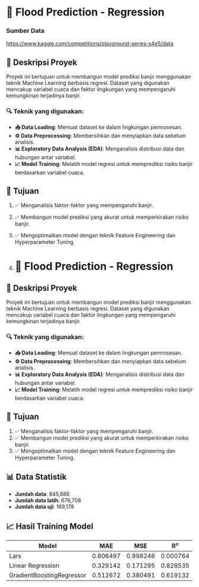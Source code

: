 # 🌊 Flood Prediction - Regression

### Sumber Data
https://www.kaggle.com/competitions/playground-series-s4e5/data

## 📌 Deskripsi Proyek
Proyek ini bertujuan untuk membangun model prediksi banjir menggunakan teknik Machine Learning berbasis regresi. Dataset yang digunakan mencakup variabel cuaca dan faktor lingkungan yang mempengaruhi kemungkinan terjadinya banjir.

### 🔍 Teknik yang digunakan:
- **📥 Data Loading**: Memuat dataset ke dalam lingkungan pemrosesan.
- **⚙️ Data Preprocessing**: Membersihkan dan menyiapkan data sebelum analisis.
- **📊 Exploratory Data Analysis (EDA)**: Menganalisis distribusi data dan hubungan antar variabel.
- **📈 Model Training**: Melatih model regresi untuk memprediksi risiko banjir berdasarkan variabel cuaca.

## 🎯 Tujuan
1. ✅ Menganalisis faktor-faktor yang mempengaruhi banjir.
2. ✅ Membangun model prediksi yang akurat untuk memperkirakan risiko banjir.
3. ✅ Mengoptimalkan model dengan teknik Feature Engineering dan Hyperparameter Tuning.

4. # 🌊 Flood Prediction - Regression

## 📌 Deskripsi Proyek
Proyek ini bertujuan untuk membangun model prediksi banjir menggunakan teknik Machine Learning berbasis regresi. Dataset yang digunakan mencakup variabel cuaca dan faktor lingkungan yang mempengaruhi kemungkinan terjadinya banjir.

### 🔍 Teknik yang digunakan:
- **📥 Data Loading**: Memuat dataset ke dalam lingkungan pemrosesan.
- **⚙️ Data Preprocessing**: Membersihkan dan menyiapkan data sebelum analisis.
- **📊 Exploratory Data Analysis (EDA)**: Menganalisis distribusi data dan hubungan antar variabel.
- **📈 Model Training**: Melatih model regresi untuk memprediksi risiko banjir berdasarkan variabel cuaca.

## 🎯 Tujuan
1. ✅ Menganalisis faktor-faktor yang mempengaruhi banjir.
2. ✅ Membangun model prediksi yang akurat untuk memperkirakan risiko banjir.
3. ✅ Mengoptimalkan model dengan teknik Feature Engineering dan Hyperparameter Tuning.

## 📊 Data Statistik
- **Jumlah data**: 845,886
- **Jumlah data latih**: 676,708
- **Jumlah data uji**: 169,178

## 📈 Hasil Training Model
| Model | MAE | MSE | R² |
|----------------------------|------------|------------|------------|
| Lars | 0.806497 | 0.998246 | 0.000764 |
| Linear Regression | 0.329142 | 0.171295 | 0.828535 |
| GradientBoostingRegressor | 0.512672 | 0.380491 | 0.619132 |
